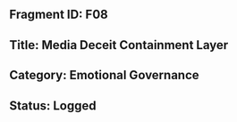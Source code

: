 ## Fragment ID: F08 
## Title: Media Deceit Containment Layer 
## Category: Emotional Governance 
## Status: Logged 
